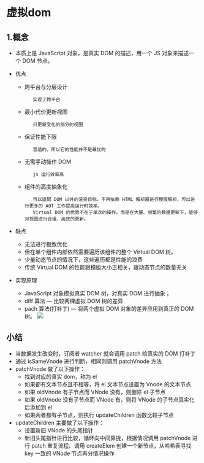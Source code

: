 # 虚拟dom
## 1.概念
- 本质上是 JavaScript 对象，是真实 DOM 的描述，用一个 JS 对象来描述一个 DOM 节点。
- 优点
  -  跨平台与分层设计

            实现了跨平台
  -  最小代价更新视图

            只更新变化的部分的视图
  -  保证性能下限

            普适的，所以它的性能并不是最优的
  -  无需手动操作 DOM

            js 运行效率高
  -  组件的高度抽象化

            可以适配 DOM 以外的渲染目标。不再依赖 HTML 解析器进行模版解析，可以进行更多的 AOT 工作提高运行时效率。
            Virtual DOM 的优势不在于单次的操作，而是在大量、频繁的数据更新下，能够对视图进行合理、高效的更新。

- 缺点

    - 无法进行极致优化
    - 但在单个组件内部依然需要遍历该组件的整个 Virtual DOM 树。
    - 少量动态节点的情况下，这些遍历都是性能的浪费
    - 传统 Virtual DOM 的性能跟模版大小正相关，跟动态节点的数量无关

- 实现原理
  -  JavaScript 对象模拟真实 DOM 树，对真实 DOM 进行抽象；
  -  diff 算法 — 比较两棵虚拟 DOM 树的差异
  -  pach 算法(打补丁) — 将两个虚拟 DOM 对象的差异应用到真正的 DOM 树。
   ![](/upload/更新节点.png)

## 小结
- 当数据发生改变时，订阅者 watcher 就会调用 patch 给真实的 DOM 打补丁
- 通过 isSameVnode 进行判断，相同则调用 patchVnode 方法
- patchVnode 做了以下操作：
  - 找到对应的真实 dom，称为 el
  - 如果都有文本节点且不相等，将 el 文本节点设置为 Vnode 的文本节点
  - 如果 oldVnode 有子节点而 VNode 没有，则删除 el 子节点
  - 如果 oldVnode 没有子节点而 VNode 有，则将 VNode 的子节点真实化后添加到 el
  - 如果两者都有子节点，则执行 updateChildren 函数比较子节点
- updateChildren 主要做了以下操作：
  - 设置新旧 VNode 的头尾指针
  - 新旧头尾指针进行比较，循环向中间靠拢，根据情况调用 patchVnode 进行 patch 重复流程、调用 createElem 创建一个新节点，从哈希表寻找 key 一致的 VNode 节点再分情况操作 
